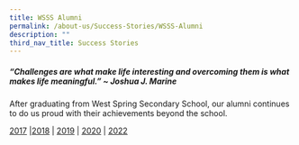 ```yaml
---
title: WSSS Alumni
permalink: /about-us/Success-Stories/WSSS-Alumni
description: ""
third_nav_title: Success Stories
---
```

##### “Challenges are what make life interesting and overcoming them is what makes life meaningful.” ~ Joshua J. Marine

After graduating from West Spring Secondary School, our alumni continues to do us proud with their achievements beyond the school.

[2017](/wsss-alumni/2017) |[2018](/wsss-alumni/2018) | [2019](/wsss-alumni/2019) | [2020](/wsss-alumni/2020) | [2022](/wsss-alumni/2022)
